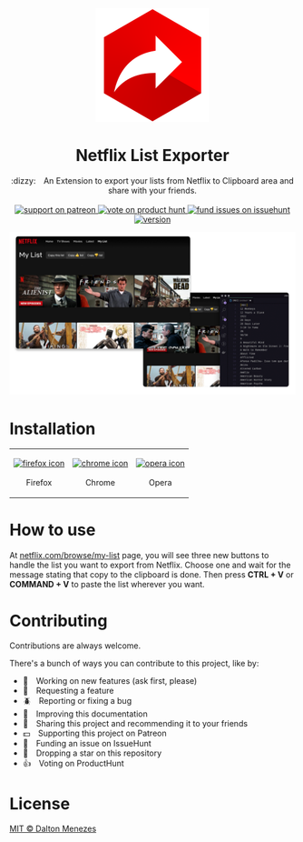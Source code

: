 <p align="center">
  <a href="#logo" id="logo">
    <img src="https://github.com/daltonmenezes/assets/blob/master/images/icons/netflix-list-exporter-logo2x.png?raw=true" alt="Netflix List Exporter logo" width="200" height="200" />
  </a>
</p>

<h1 align="center">Netflix List Exporter</h1>

<p align="center">
  :dizzy: An Extension to export your lists from Netflix to Clipboard area and share with your friends.
  <br><br>
  
   <a href="https://www.patreon.com/daltonmenezes">
    <img alt="support on patreon" src="https://img.shields.io/badge/support%20on-patreon-1C1E26?style=for-the-badge&labelColor=1C1E26&color=c21313" />
  </a>

  <a href="https://www.producthunt.com/posts/netflix-list-exporter">
    <img alt="vote on product hunt" src="https://img.shields.io/badge/vote%20on-producthunt-1C1E26?style=for-the-badge&labelColor=1C1E26&color=c21313" />
  </a>  

  <a href="https://issuehunt.io/r/daltonmenezes/netflix-list-exporter">
    <img alt="fund issues on issuehunt" src="https://img.shields.io/badge/fund%20issues%20on-issuehunt-1C1E26?style=for-the-badge&labelColor=1C1E26&color=c21313" />
  </a>

  <a href="https://github.com/daltonmenezes/netflix-list-exporter/releases/latest">
    <img alt="version" src="https://img.shields.io/github/v/release/daltonmenezes/netflix-list-exporter?style=for-the-badge&labelColor=1C1E26&color=c21313" />
  </a>
</p>

<p align="center">
  <a href="#screenshot" id="screenshot">
    <img src="https://github.com/daltonmenezes/assets/blob/master/images/netflix-list-exporter/screenshot.png?raw=true" alt="screenshot">
  </a>
</p>
  
# Installation
<table>
  <tr>
    <td valign="top">
     <p align="center">
      <a href="https://addons.mozilla.org/pt-BR/firefox/addon/netflix-list-exporter/">
        <img src="https://i.imgur.com/imhunnJ.png" alt="firefox icon" width="100"/>
      </a>
      <br/><br/>
      <span>Firefox</span>
      </p>
    </td>
    <td valign="top">
      <p align="center">
        <a href="https://chrome.google.com/webstore/detail/netflix-list-exporter/mkhmjimpmgfjejbemjbimepeifijlagc">
          <img src="https://i.imgur.com/lMue0Hb.png" alt="chrome icon"  width="100"/>
        </a>
       <br/><br/>
        <span>Chrome</span>
      </p>
    </td>
    <td valign="top">
      <p align="center">
        <a href="https://addons.opera.com/pt-br/extensions/details/netflix-list-exporter">
          <img src="https://i.imgur.com/t9OCThZ.png" alt="opera icon" width="100"/>
        </a>
       <br/><br/>
        <span>Opera</span>
      </p>
    </td> 
  </tr>
 </table>
 
# How to use
At [netflix.com/browse/my-list](https://netflix.com/browse/my-list) page, you will see three new buttons to handle the list you want to export from Netflix. Choose one and wait for the message stating that copy to the clipboard is done. Then press **CTRL + V** or **COMMAND + V** to paste the list wherever you want.

# Contributing
Contributions are always welcome.

There's a bunch of ways you can contribute to this project, like by:
- :electric_plug: Working on new features (ask first, please)
- :wave: Requesting a feature
- :beetle: Reporting or fixing a bug
- :page_facing_up: Improving this documentation
- :rotating_light: Sharing this project and recommending it to your friends
- :dollar: Supporting this project on Patreon
- :bug: Funding an issue on IssueHunt
- :star2: Dropping a star on this repository
- :thumbsup: Voting on ProductHunt

# License
[MIT © Dalton Menezes](https://github.com/daltonmenezes/netflix-list-exporter/blob/master/LICENSE)
